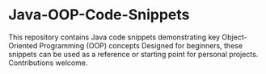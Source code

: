 # Java-OOP-Code-Snippets
This repository contains Java code snippets demonstrating key Object-Oriented Programming (OOP) concepts Designed for beginners, these snippets can be used as a reference or starting point for personal projects. Contributions welcome.
